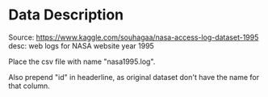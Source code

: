 # Data Description

Source: https://www.kaggle.com/souhagaa/nasa-access-log-dataset-1995
desc: web logs for NASA website year 1995

Place the csv file with name "nasa1995.log".

Also prepend "id" in headerline, as original dataset don't have the name for that column. 
